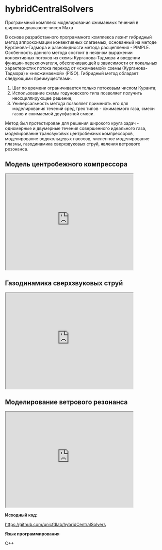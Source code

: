 hybridCentralSolvers
====================

Программный комплекс моделирования сжимаемых течений в широком диапазоне чисел Маха

В основе разработанного программного комплекса лежит гибридный метод аппроксимации 
конвективных слагаемых, основанный на методе Курганова-Тадмора и разновидности метода 
расщепления - PIMPLE. Особенность данного метода состоит в неявном выражении 
конвективных потоков из схемы Курганова-Тадмора и введении функции-переключателя, 
обеспечивающей в зависимости от локальных характеристик потока переход от «сжимаемой» 
схемы (Курганова-Тадмора) к «несжимаемой» (PISO). Гибридный метод обладает следующими 
преимуществами.

1. Шаг по времени ограничивается только потоковым числом Куранта;
2. Использование схемы годуновского типа позволяет получить неосциллирующее решение; 
3. Универсальность метода позволяет применять его для моделирования течений сред трех 
типов - сжимаемого газа, смеси газов и сжимаемой двухфазной смеси.

Метод был протестирован для решения широкого круга задач - одномерные и двумерные
течения совершенного идеального газа, моделирование трансвуковых центробежных компрессоров,
моделирование водокольцевых насосов, численное моделирование плазмы, газодинамика
сверхзвуковых струй, явления ветрового резонанса.

Модель центробежного компрессора
--------------------------------

<iframe width="420" height="315"
src="https://www.youtube.com/embed/Egf8vtIGJL8">
</iframe>

Газодинамика сверхзвуковых струй
--------------------------------

<iframe width="420" height="315"
src="https://www.youtube.com/embed/QgtsqaMp6dw">
</iframe>

Моделирование ветрового резонанса
---------------------------------

<iframe width="420" height="315"
src="https://www.youtube.com/embed/tosM8sNfkho">
</iframe>

**Исходный код:**

<https://github.com/unicfdlab/hybridCentralSolvers>

**Язык программирования**

C++

